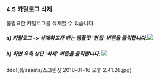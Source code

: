 ### 4.5 카탈로그 삭제

불필요한 카탈로그를 삭제할 수 있습니다.

##### a\) 카탈로그 -&gt; 삭제하고자 하는 템플릿 '편집' 버튼을 클릭합니다.![](/assets/2.1카탈로그배포1.png)

##### 

##### b\) 화면 우측 상단 '삭제' 버튼을 클릭합니다. ![](/assets/2.1카탈로그삭제.png)

ddd![](/assets/스크린샷 2018-01-16 오후 2.41.26.jpg)

